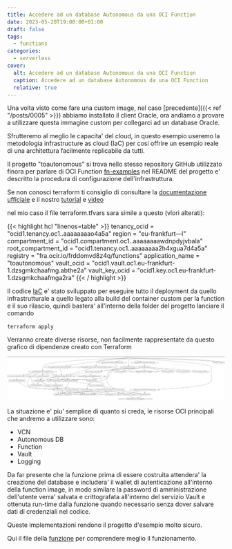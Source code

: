```yaml
---
title: Accedere ad un database Autonomous da una OCI Function
date: 2023-05-20T19:00:00+01:00
draft: false
tags:
  - functions
categories:
  - serverless
cover:
  alt: Accedere ad un database Autonomous da una OCI Function
  caption: Accedere ad un database Autonomous da una OCI Function
  relative: true
---
```



Una volta visto come fare una custom image, nel caso [precedente]({{< ref "/posts/0005" >}}) abbiamo installato il client Oracle, ora andiamo a provare a utilizzare questa immagine custom per collegarci ad un database Oracle.

Sfrutteremo al meglio le capacita' del cloud, in questo esempio useremo la metodologia infrastructure as cloud (IaC) per cosi offrire un esempio reale di una architettura facilmente replicabile da tutti.

Il progetto "toautonomous" si trova nello stesso repository GitHub utilizzato finora per parlare di OCI Function [fn-examples](https://github.com/enricopesce/fn-examples/tree/main/toautonomous) nel README del progetto e' descritto la procedura di configurazione dell'infrastruttura.

Se non conosci terraform ti consiglio di consultare la [documentazione ufficiale](https://registry.terraform.io/providers/oracle/oci/latest/docs) e il nostro [tutorial](https://docs.oracle.com/en-us/iaas/developer-tutorials/tutorials/tf-simple-infrastructure/01-summary.htm) e [video](https://www.youtube.com/watch?v=MjmikFgvKvI)

nel mio caso il file terraform.tfvars sara simile a questo (vlori alterati):

{{< highlight hcl "linenos=table" >}}
tenancy_ocid     = "ocid1.tenancy.oc1..aaaaaaaao4a5a"
region           = "eu-frankfurt—l"
compartment_id   = "ocid1.compartment.oc1..aaaaaaaawdnpdyjvbala"
root_compartment_id   = "ocid1.tenancy.oc1..aaaaaaaa2h4xgua7d4a5a"
registry         = "fra.ocir.io/frddomvd8z4q/functions"
application_name = "toautonomous"
vault_ocid       = "ocid1.vault.oc1.eu-frankfurt-1.dzsgmkchaafmg.abthe2a"
vault_key_ocid   = "ocid1.key.oc1.eu-frankfurt-1.dzsgmkchaafmga2ra"
{{< / highlight >}}

Il codice [IaC](https://github.com/enricopesce/fn-examples/blob/main/toautonomous/infrastructure.tf) e' stato sviluppato per eseguire tutto il deployment da quello infrastrutturale a quello legato alla build del container custom per la function e il suo rilascio, quindi bastera' all'interno della folder del progetto lanciare il comando

```console
terraform apply
```

Verranno create diverse risorse, non facilmente rappresentate da questo grafico di dipendenze creato con Terraform

![Risorse create](static/graph.png "Log della funzione")

La situazione e' piu' semplice di quanto si creda, le risorse OCI principali che andremo a utilizzare sono:

* VCN
* Autonomous DB
* Function
* Vault
* Logging

Da far presente che la funzione prima di essere costruita attendera' la creazione del database e includera' il wallet di autenticazione all'interno della function image, in modo similare la password di amministrazione dell'utente verra' salvata e crittografata all'interno del servizio Vault e ottenuta run-time dalla funzione quando necessario senza dover salvare dati di credenziali nel codice.

Queste implementazioni rendono il progetto d'esempio molto sicuro.

Qui il file della [funzione](https://github.com/enricopesce/fn-examples/blob/main/toautonomous/func.py) per comprendere meglio il funzionamento.

